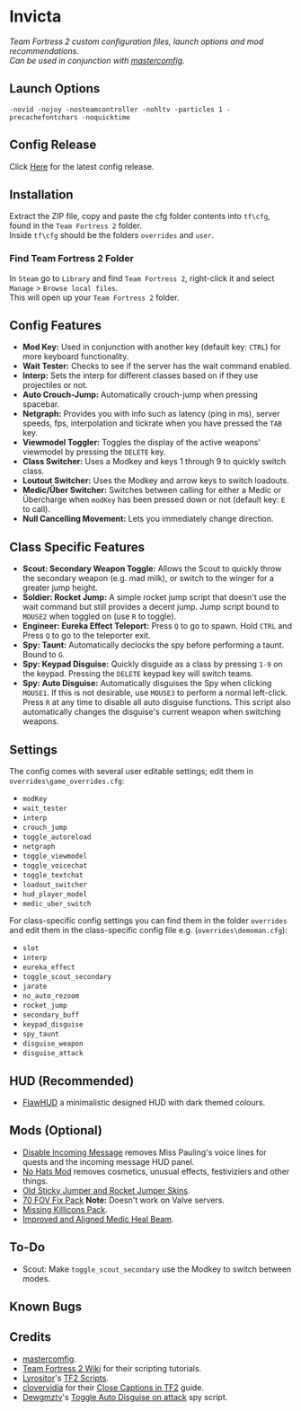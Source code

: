 # Invicta
*Team Fortress 2 custom configuration files, launch options and mod recommendations.*  
*Can be used in conjunction with [mastercomfig](https://mastercomfig.com/).*

## Launch Options
```
-novid -nojoy -nosteamcontroller -nohltv -particles 1 -precachefontchars -noquicktime
```

## Config Release
Click [Here](https://github.com/ImperareTibi/Invicta/archive/refs/heads/master.zip) for the latest config release.  

## Installation
Extract the ZIP file, copy and paste the cfg folder contents into `tf\cfg`, found in the `Team Fortress 2` folder.  
Inside `tf\cfg` should be the folders `overrides` and `user`.

### Find Team Fortress 2 Folder

In `Steam` go to `Library` and find `Team Fortress 2`, right-click it and select `Manage` > `Browse local files`.  
This will open up your `Team Fortress 2` folder.

## Config Features
* **Mod Key:** Used in conjunction with another key (default key: `CTRL`) for more keyboard functionality.
* **Wait Tester:** Checks to see if the server has the wait command enabled.
* **Interp:** Sets the interp for different classes based on if they use projectiles or not.
* **Auto Crouch-Jump:** Automatically crouch-jump when pressing spacebar.
* **Netgraph:** Provides you with info such as latency (ping in ms), server speeds, fps, interpolation and tickrate when you have pressed the `TAB` key.
* **Viewmodel Toggler:** Toggles the display of the active weapons' viewmodel by pressing the `DELETE` key.
* **Class Switcher:** Uses a Modkey and keys 1 through 9 to quickly switch class.
* **Loutout Switcher:** Uses the Modkey and arrow keys to switch loadouts.
* **Medic/Über Switcher:** Switches between calling for either a Medic or Übercharge when `modKey` has been pressed down or not (default key: `E` to call).
* **Null Cancelling Movement:** Lets you immediately change direction.

## Class Specific Features
* **Scout: Secondary Weapon Toggle:** Allows the Scout to quickly throw the secondary weapon (e.g. mad milk), or switch to the winger for a greater jump height.
* **Soldier: Rocket Jump:** A simple rocket jump script that doesn't use the wait command but still provides a decent jump. Jump script bound to `MOUSE2` when toggled on (use `R` to toggle).
* **Engineer: Eureka Effect Teleport:** Press `Q` to go to spawn. Hold `CTRL` and Press `Q` to go to the teleporter exit.
* **Spy: Taunt:** Automatically declocks the spy before performing a taunt. Bound to `G`.
* **Spy: Keypad Disguise:** Quickly disguide as a class by pressing `1-9` on the keypad. Pressing the `DELETE` keypad key will switch teams.
* **Spy: Auto Disguise:** Automatically disguises the Spy when clicking `MOUSE1`. If this is not desirable, use `MOUSE3` to perform a normal left-click. Press `R` at any time to disable all auto disguise functions. This script also automatically changes the disguise's current weapon when switching weapons.

## Settings
The config comes with several user editable settings; edit them in `overrides\game_overrides.cfg`:
* `modKey`
* `wait_tester`
* `interp`
* `crouch_jump`
* `toggle_autoreload`
* `netgraph`
* `toggle_viewmodel`
* `toggle_voicechat`
* `toggle_textchat`
* `loadout_switcher`
* `hud_player_model`
* `medic_uber_switch`

For class-specific config settings you can find them in the folder `overrides` and edit them in the class-specific config file e.g. (`overrides\demoman.cfg`):
* `slot`
* `interp`
* `eureka_effect`
* `toggle_scout_secondary`
* `jarate`
* `no_auto_rezoom`
* `rocket_jump`
* `secondary_buff`
* `keypad_disguise`
* `spy_taunt`
* `disguise_weapon`
* `disguise_attack`

## HUD (Recommended)
* [FlawHUD](https://huds.tf/site/s-FlawHUD) a minimalistic designed HUD with dark themed colours.

## Mods (Optional)
* [Disable Incoming Message](https://drive.google.com/file/d/12EYvAGVP4W4OX7dves0kpylp-4v2ioCB/view) removes Miss Pauling's voice lines for quests and the incoming message HUD panel.
* [No Hats Mod](https://github.com/Fedora31/no-hats-bgum/tree/master) removes cosmetics, unusual effects, festiviziers and other things.
* [Old Sticky Jumper and Rocket Jumper Skins](https://gamebanana.com/mods/198851).
* [70 FOV Fix Pack](https://gamebanana.com/mods/198862) **Note:** Doesn't work on Valve servers.
* [Missing Killicons Pack](https://steamcommunity.com/sharedfiles/filedetails/?id=2156604959).
* [Improved and Aligned Medic Heal Beam](https://gamebanana.com/mods/12020).

## To-Do
* Scout: Make `toggle_scout_secondary` use the Modkey to switch between modes.

## Known Bugs

## Credits
* [mastercomfig](https://mastercomfig.com/).
* [Team Fortress 2 Wiki](http://wiki.teamfortress.com) for their scripting tutorials.
* [Lyrositor](https://github.com/Lyrositor)'s [TF2 Scripts](https://github.com/Lyrositor/TF2-Scripts).
* [clovervidia](https://steamcommunity.com/id/clovervidia) for their [Close Captions in TF2](https://steamcommunity.com/sharedfiles/filedetails/?id=167785751s) guide.
* [Dewgmztv](https://gamebanana.com/members/1432181)'s [Toggle Auto Disguise on attack](https://gamebanana.com/scripts/8925) spy script.
